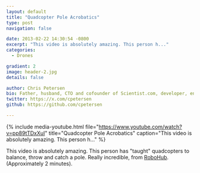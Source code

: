 ```yaml
---
layout: default
title: "Quadcopter Pole Acrobatics"
type: post
navigation: false

date: 2013-02-22 14:30:54 -0800
excerpt: "This video is absolutely amazing. This person h..."
categories:
  - Drones

gradient: 2
image: header-2.jpg
details: false

author: Chris Petersen
bio: Father, husband, CTO and cofounder of Scientist.com, developer, entrepreneur and technologist.
twitter: https://x.com/cpetersen
github: https://github.com/cpetersen

---
```


{% include media-youtube.html file="https://www.youtube.com/watch?v=pp89tTDxXuI" title="Quadcopter Pole Acrobatics" caption="This video is absolutely amazing. This person h..." %}

This video is absolutely amazing. This person has "taught" quadcopters to balance, throw and catch a pole. Really incredible, from  [RoboHub](http://robohub.org/video-throwing-and-catching-an-inverted-pendulum-with-quadrocopters/). (Approximately 2 minutes).
